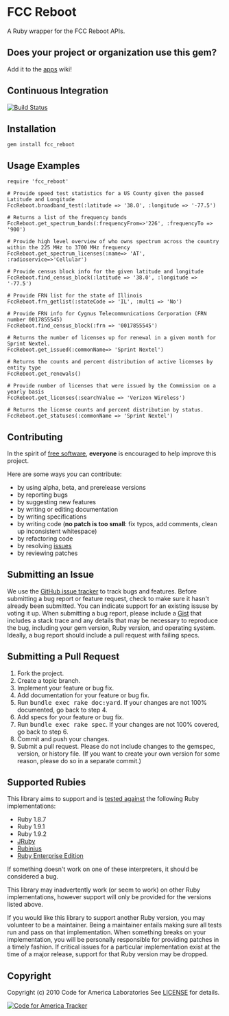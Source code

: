 FCC Reboot
=======
A Ruby wrapper for the FCC Reboot APIs.

Does your project or organization use this gem?
------------------------------------------
Add it to the [apps](https://github.com/cfalabs/fcc_reboot/wiki/apps) wiki!


Continuous Integration
----------------------
[![Build Status](https://secure.travis-ci.org/codeforamerica/fcc_reboot.png)](http://travis-ci.org/codeforamerica/fcc_reboot)

Installation
------------
    gem install fcc_reboot

Usage Examples
--------------
    require 'fcc_reboot'

    # Provide speed test statistics for a US County given the passed Latitude and Longitude
    FccReboot.broadband_test(:latitude => '38.0', :longitude => '-77.5')

    # Returns a list of the frequency bands
    FccReboot.get_spectrum_bands(:frequencyFrom=>'226', :frequencyTo => '900')

    # Provide high level overview of who owns spectrum across the country within the 225 MHz to 3700 MHz frequency
    FccReboot.get_spectrum_licenses(:name=> 'AT', :radioservice=>'Cellular')

    # Provide census block info for the given latitude and longitude
    FccReboot.find_census_block(:latitude => '38.0', :longitude => '-77.5')

    # Provide FRN list for the state of Illinois
    FccReboot.frn_getlist(:stateCode => 'IL', :multi => 'No')

    # Provide FRN info for Cygnus Telecommunications Corporation (FRN number 0017855545)
    FccReboot.find_census_block(:frn => '0017855545')

    # Returns the number of licenses up for renewal in a given month for Sprint Nextel.
    FccReboot.get_issued(:commonName=> 'Sprint Nextel')

    # Returns the counts and percent distribution of active licenses by entity type
    FccReboot.get_renewals()

    # Provide number of licenses that were issued by the Commission on a yearly basis
    FccReboot.get_licenses(:searchValue => 'Verizon Wireless')

    # Returns the license counts and percent distribution by status.
    FccReboot.get_statuses(:commonName => 'Sprint Nextel')

Contributing
------------
In the spirit of [free software](http://www.fsf.org/licensing/essays/free-sw.html), **everyone** is encouraged to help improve this project.

Here are some ways *you* can contribute:

* by using alpha, beta, and prerelease versions
* by reporting bugs
* by suggesting new features
* by writing or editing documentation
* by writing specifications
* by writing code (**no patch is too small**: fix typos, add comments, clean up inconsistent whitespace)
* by refactoring code
* by resolving [issues](https://github.com/cfalabs/fcc_reboot/issues)
* by reviewing patches

Submitting an Issue
-------------------
We use the [GitHub issue tracker](https://github.com/cfalabs/fcc_reboot/issues) to track bugs and
features. Before submitting a bug report or feature request, check to make sure it hasn't already
been submitted. You can indicate support for an existing issuse by voting it up. When submitting a
bug report, please include a [Gist](https://gist.github.com/) that includes a stack trace and any
details that may be necessary to reproduce the bug, including your gem version, Ruby version, and
operating system. Ideally, a bug report should include a pull request with failing specs.

Submitting a Pull Request
-------------------------
1. Fork the project.
2. Create a topic branch.
3. Implement your feature or bug fix.
4. Add documentation for your feature or bug fix.
5. Run <tt>bundle exec rake doc:yard</tt>. If your changes are not 100% documented, go back to step 4.
6. Add specs for your feature or bug fix.
7. Run <tt>bundle exec rake spec</tt>. If your changes are not 100% covered, go back to step 6.
8. Commit and push your changes.
9. Submit a pull request. Please do not include changes to the gemspec, version, or history file. (If you want to create your own version for some reason, please do so in a separate commit.)

Supported Rubies
----------------
This library aims to support and is [tested
against](http://travis-ci.org/codeforamerica/fcc_reboot) the following Ruby
implementations:

* Ruby 1.8.7
* Ruby 1.9.1
* Ruby 1.9.2
* [JRuby](http://www.jruby.org/)
* [Rubinius](http://rubini.us/)
* [Ruby Enterprise Edition](http://www.rubyenterpriseedition.com/)

If something doesn't work on one of these interpreters, it should be considered
a bug.

This library may inadvertently work (or seem to work) on other Ruby
implementations, however support will only be provided for the versions listed
above.

If you would like this library to support another Ruby version, you may
volunteer to be a maintainer. Being a maintainer entails making sure all tests
run and pass on that implementation. When something breaks on your
implementation, you will be personally responsible for providing patches in a
timely fashion. If critical issues for a particular implementation exist at the
time of a major release, support for that Ruby version may be dropped.

Copyright
---------
Copyright (c) 2010 Code for America Laboratories
See [LICENSE](https://github.com/cfalabs/fcc_reboot/blob/master/LICENSE.md) for details.

[![Code for America Tracker](http://stats.codeforamerica.org/codeforamerica/fcc_reboot.png)](http://stats.codeforamerica.org/projects/fcc_reboot)

